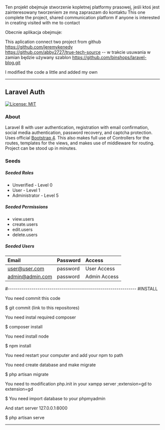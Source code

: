 Ten projekt obejmuje stworzenie kopletnej platformy prasowej, jeśli ktoś jest zainteresowany tworzeniem ze mną zapraszam do kontaktu
This one complete the project, shared communication platform if anyone is interested in creating visited with me to contact

Obecnie aplikacja obejmuje:

This aplication connect two project from github </br>
 https://github.com/jeremykenedy</br>
 https://github.com/abby2727/true-tech-source -- w trakcie usuwania w zamian będzie używany szablon
 https://github.com/binshops/laravel-blog.git

I modified the code a little and added my own

-----------------------------------------------------------------
## Laravel Auth

[![License: MIT](https://img.shields.io/badge/License-MIT-yellow.svg)](https://opensource.org/licenses/MIT)

### About
Laravel 8 with user authentication, registration with email confirmation, social media authentication, password recovery, and captcha protection. Uses official [Bootstrap 4](https://getbootstrap.com). This also makes full use of Controllers for the routes, templates for the views, and makes use of middleware for routing. Project can be stood up in minutes.

### Seeds
##### Seeded Roles
  * Unverified - Level 0
  * User  - Level 1
  * Administrator - Level 5

##### Seeded Permissions
  * view.users
  * create.users
  * edit.users
  * delete.users

##### Seeded Users

|Email|Password|Access|
|:------------|:------------|:------------|
|user@user.com|password|User Access|
|admin@admin.com|password|Admin Access|

#-----------------------------------------------------------------
#INSTALL

You need commit this code

$ git commit (link to this repositores)

You need instal required composer

$ composer install

You need install node

$ npm install

You need restart your computer and add your npm to path

You need create database and make migrate

$ php artisan migrate

You need to modification php.init in your xampp server ;extension=gd to extension=gd

$ You need import database to your phpmyadmin

And start server 127.0.0.1:8000

$ php artisan serve

----------------------------------------------------------------
